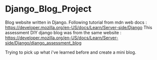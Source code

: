 # Django_Blog_Project
Blog website written in Django.
Following tutorial from mdn web docs : https://developer.mozilla.org/en-US/docs/Learn/Server-side/Django
This assessment DIY django blog was from the same website : https://developer.mozilla.org/en-US/docs/Learn/Server-side/Django/django_assessment_blog

Trying to pick up what i've learned before and create a mini blog.

